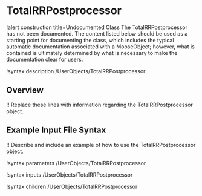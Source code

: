 # TotalRRPostprocessor

!alert construction title=Undocumented Class
The TotalRRPostprocessor has not been documented. The content listed below should be used as a starting point for
documenting the class, which includes the typical automatic documentation associated with a
MooseObject; however, what is contained is ultimately determined by what is necessary to make the
documentation clear for users.

!syntax description /UserObjects/TotalRRPostprocessor

## Overview

!! Replace these lines with information regarding the TotalRRPostprocessor object.

## Example Input File Syntax

!! Describe and include an example of how to use the TotalRRPostprocessor object.

!syntax parameters /UserObjects/TotalRRPostprocessor

!syntax inputs /UserObjects/TotalRRPostprocessor

!syntax children /UserObjects/TotalRRPostprocessor
